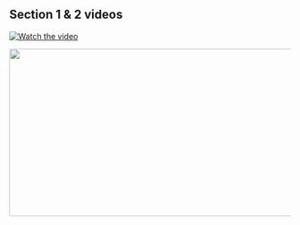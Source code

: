 ## Section 1 & 2 videos

[![Watch the video](https://img.youtube.com/vi/d0bJjLrr0lw/hqdefault.jpg)](https://www.youtube.com/embed/d0bJjLrr0lw)

[<img src="https://img.youtube.com/vi/d0bJjLrr0lw/hqdefault.jpg" width="600" height="300"
/>](https://www.youtube.com/embed/d0bJjLrr0lw)

